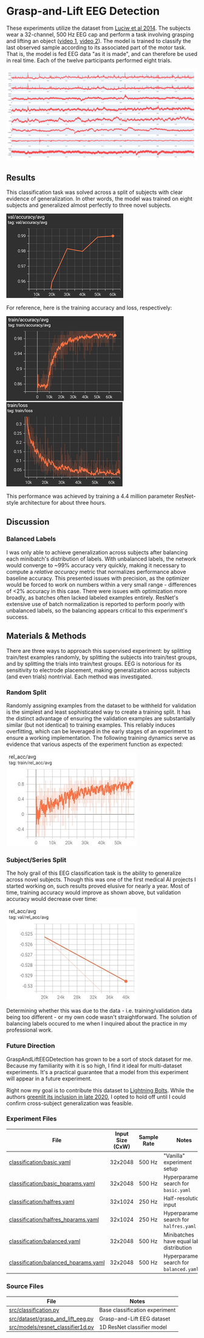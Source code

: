 # Grasp-and-Lift EEG Detection
These experiments utilize the dataset from [Luciw et al 2014](https://www.nature.com/articles/sdata201447). The subjects wear a 32-channel, 500 Hz EEG cap and perform a task involving grasping and lifting an object ([video 1](https://grasplifteeg.nyc3.digitaloceanspaces.com/41597_2014_BFsdata201447_MOESM69_ESM.avi), [video 2](https://grasplifteeg.nyc3.digitaloceanspaces.com/41597_2014_BFsdata201447_MOESM70_ESM.avi)). The model is trained to classify the last observed sample according to its associated part of the motor task. That is, the model is fed EEG data "as it is made", and can therefore be used in real time. Each of the twelve participants performed eight trials.

![](images/data_example.png)

## Results
This classification task was solved across a split of subjects with clear evidence of generalization. In other words, the model was trained on eight subjects and generalized almost perfectly to three novel subjects.

![](images/balanced_val_accuracy_small.png)

For reference, here is the training accuracy and loss, respectively:

![](images/balanced_train_accuracy_small.png)
![](images/balanced_train_loss.png)

This performance was achieved by training a 4.4 million parameter ResNet-style architecture for about three hours.

## Discussion
### Balanced Labels
I was only able to achieve generalization across subjects after balancing each minibatch's distribution of labels. With unbalanced labels, the network would converge to ~99% accuracy very quickly, making it necessary to compute a *relative accuracy* metric that normalizes performance above baseline accuracy. This presented issues with precision, as the optimizer would be forced to work on numbers within a very small range - differences of <2% accuracy in this case. There were issues with optimization more broadly, as batches often lacked labeled examples entirely. ResNet's extensive use of batch normalization is reported to perform poorly with unbalanced labels, so the balancing appears critical to this experiment's success.

## Materials & Methods
There are three ways to approach this supervised experiment: by splitting train/test examples randomly, by splitting the subjects into train/test groups, and by splitting the trials into train/test groups. EEG is notorious for its sensitivity to electrode placement, making generalization across subjects (and even trials) nontrivial. Each method was investigated.

### Random Split
Randomly assigning examples from the dataset to be withheld for validation is the simplest and least sophisticated way to create a training split. It has the distinct advantage of ensuring the validation examples are substantially similar (but not identical) to training examples. This reliably induces overfitting, which can be leveraged in the early stages of an experiment to ensure a working implementation. The following training dynamics serve as evidence that various aspects of the experiment function as expected:

![](images/training_acc.jpg)

### Subject/Series Split
The holy grail of this EEG classification task is the ability to generalize across novel subjects. Though this was one of the first medical AI projects I started working on, such results proved elusive for nearly a year. Most of time, training accuracy would improve as shown above, but validation accuracy would decrease over time:

![](images/validation_acc.jpg)

Determining whether this was due to the data - i.e. training/validation data being too different - or my own code wasn't straightforward. The solution of balancing labels occured to me when I inquired about the practice in my professional work.

### Future Direction
GraspAndLiftEEGDetection has grown to be a sort of stock dataset for me. Because my familiarity with it is so high, I find it ideal for multi-dataset experiments. It's a practical guarantee that a model from this experiment will appear in a future experiment.

Right now my goal is to contribute this dataset to [Lightning Bolts](https://github.com/PyTorchLightning/lightning-bolts/pull/742). While the authors [greenlit its inclusion in late 2020](https://github.com/PyTorchLightning/lightning-bolts/pull/446), I opted to hold off until I could confirm cross-subject generalization was feasible.

### Experiment Files
| File                                                                         | Input Size (CxW) | Sample Rate | Notes
| ---------------------------------------------------------------------------- | ---------------- | ----------- | -----
| [classification/basic.yaml](classification/basic.yaml)                       | 32x2048          | 500 Hz      | "Vanilla" experiment setup
| [classification/basic_hparams.yaml](classification/basic_hparams.yaml)       | 32x2048          | 500 Hz      | Hyperparameter search for `basic.yaml`
| [classification/halfres.yaml](classification/halfres.yaml)                   | 32x1024          | 250 Hz      | Half-resolution input
| [classification/halfres_hparams.yaml](classification/basic_hparams.yaml)     | 32x1024          | 250 Hz      | Hyperparameter search for `halfres.yaml`
| [classification/balanced.yaml](classification/balanced.yaml)                 | 32x2048          | 500 Hz      | Minibatches have equal label distribution
| [classification/balanced_hparams.yaml](classification/balanced_hparams.yaml) | 32x2048          | 500 Hz      | Hyperparameter search for `balanced.yaml`

### Source Files
| File                                                                     | Notes
| ------------------------------------------------------------------------ | ----- 
| [src/classification.py](/src/classification.py)                          | Base classification experiment
| [src/dataset/grasp_and_lift_eeg.py](/src/dataset/grasp_and_lift_eeg.py)  | Grasp-and-Lift EEG dataset
| [src/models/resnet_classifier1d.py](/src/models/resnet_classifier1d.py)  | 1D ResNet classifier model


